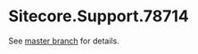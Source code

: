 # Sitecore.Support.78714

See [master branch](https://github.com/sitecoresupport/Sitecore.Support.78714) for details.